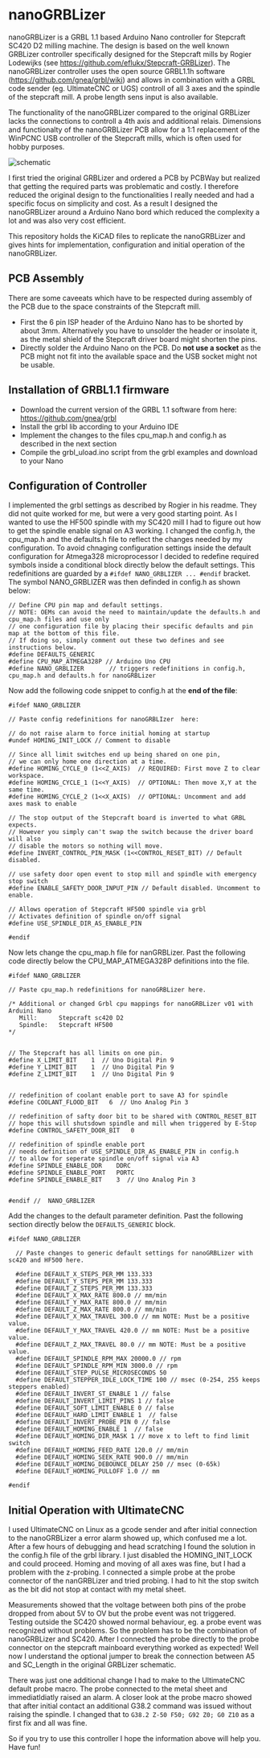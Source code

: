 # nanoGRBLizer
nanoGRBLizer is a GRBL 1.1 based Arduino Nano controller for Stepcraft SC420 D2 milling machine.
The design is based on the well known GRBLizer controller specifically designed for the Stepcraft mills by Rogier Lodewijks (see https://github.com/eflukx/Stepcraft-GRBLizer). 
The nanoGRBLizer controller uses the open source GRBL1.1h software (https://github.com/gnea/grbl/wiki) and allows in combination with a GRBL code sender (eg. UltimateCNC or UGS) controll of all 3 axes and the spindle of the stepcraft mill. A probe length sens input is also available. 

The functionality of the nanoGRBLizer compared to the original GRBLizer lacks the connections to controll a 4th axis and additional relais. Dimensions and functionalty of the nanoGRBLizer PCB allow for a 1:1 replacement of the WinPCNC USB controller of the Stepcraft mills, which is often used for hobby purposes.

![schematic](nanoGRBLizer.jpg)

I first tried the original GRBLizer and ordered a PCB by PCBWay but realized that getting the required parts was problematic and costly. I therefore reduced the original design to the functionalities I really needed and had a specific focus on simplicity and cost. As a result I designed the nanoGRBLizer around a Arduino Nano bord which reduced the complexity a lot and was also very cost efficient. 

This repository holds the KiCAD files to replicate the nanoGRBLizer and gives hints for implementation, configuration and initial operation of the nanoGRBLizer.

## PCB Assembly
There are some caveeats which have to be respected during assembly of the PCB due to the space constraints of the Stepcraft mill.
- First the 6 pin ISP header of the Arduino Nano has to be shorted by about 3mm. Alternatively you have to unsolder the header or insolate it, as the metal shield of the Stepcraft driver board might shorten the pins.
- Directly solder the Arduino Nano on the PCB. Do **not use a socket** as the PCB might not fit into the available space and the USB socket might not be usable.

## Installation of GRBL1.1 firmware
- Download the current version of the GRBL 1.1 software from here: https://github.com/gnea/grbl
- Install the grbl lib according to your Arduino IDE
- Implement the changes to the files cpu_map.h and config.h as described in the next section
- Compile the grbl_uload.ino script from the grbl examples and download to your Nano

## Configuration of Controller
I implemented the grbl settings as described by Rogier in his readme. They did not quite worked for me, but were a very good starting point. 
As I wanted to use the HF500 spindle with my SC420 mill I had to figure out how to get the spindle enable signal on A3 working.
I changed the config.h, the cpu_map.h and the defaults.h file to reflect the changes needed by my configuration. To avoid chnaging configuration settings inside the default configuration for Atmega328 microprocessor I decided to redefine required symbols inside a conditional block directly below the default settings. This redefinitions are guarded by a `#ifdef NANO_GRBLIZER ... #endif` bracket. The symbol NANO_GRBLIZER was then definded in config.h as shown below:
```
// Define CPU pin map and default settings.
// NOTE: OEMs can avoid the need to maintain/update the defaults.h and cpu_map.h files and use only
// one configuration file by placing their specific defaults and pin map at the bottom of this file.
// If doing so, simply comment out these two defines and see instructions below.
#define DEFAULTS_GENERIC
#define CPU_MAP_ATMEGA328P // Arduino Uno CPU
#define NANO_GRBLIZER       // triggers redefinitions in config.h, cpu_map.h and defaults.h for nanoGRBLizer
```
Now add the following code snippet to config.h at the **end of the file**:

```
#ifdef NANO_GRBLIZER

// Paste config redefinitions for nanoGRBLIzer  here:

// do not raise alarm to force initial homing at startup
#undef HOMING_INIT_LOCK // Comment to disable

// Since all limit switches end up being shared on one pin, 
// we can only home one direction at a time.
#define HOMING_CYCLE_0 (1<<Z_AXIS)  // REQUIRED: First move Z to clear workspace.
#define HOMING_CYCLE_1 (1<<Y_AXIS)  // OPTIONAL: Then move X,Y at the same time.
#define HOMING_CYCLE_2 (1<<X_AXIS)  // OPTIONAL: Uncomment and add axes mask to enable

// The stop output of the Stepcraft board is inverted to what GRBL expects.
// However you simply can't swap the switch because the driver board will also
// disable the motors so nothing will move.
#define INVERT_CONTROL_PIN_MASK (1<<CONTROL_RESET_BIT) // Default disabled.

// use safety door open event to stop mill and spindle with emergency stop switch
#define ENABLE_SAFETY_DOOR_INPUT_PIN // Default disabled. Uncomment to enable.

// Allows operation of Stepcraft HF500 spindle via grbl
// Activates definition of spindle on/off signal
#define USE_SPINDLE_DIR_AS_ENABLE_PIN

#endif
```

Now lets change the cpu_map.h file for nanGRBLizer. Past the following code directly below the CPU_MAP_ATMEGA328P definitions into the file.

```
#ifdef NANO_GRBLIZER

// Paste cpu_map.h redefinitions for nanoGRBLizer here.

/* Additional or changed Grbl cpu mappings for nanoGRBLizer v01 with Arduini Nano
   Mill:      Stepcraft sc420 D2
   Spindle:   Stepcraft HF500
*/


// The Stepcraft has all limits on one pin.
#define X_LIMIT_BIT    1  // Uno Digital Pin 9
#define Y_LIMIT_BIT    1  // Uno Digital Pin 9
#define Z_LIMIT_BIT    1  // Uno Digital Pin 9


// redefinition of coolant enable port to save A3 for spindle
#define COOLANT_FLOOD_BIT   6  // Uno Analog Pin 3

// redefinition of safty door bit to be shared with CONTROL_RESET_BIT
// hope this will shutsdown spindle and mill when triggered by E-Stop 
#define CONTROL_SAFETY_DOOR_BIT   0

// redefinition of spindle enable port 
// needs definition of USE_SPINDLE_DIR_AS_ENABLE_PIN in config.h 
// to allow for seperate spindle on/off signal via A3
#define SPINDLE_ENABLE_DDR    DDRC
#define SPINDLE_ENABLE_PORT   PORTC
#define SPINDLE_ENABLE_BIT    3  // Uno Analog Pin 3


#endif //  NANO_GRBLIZER
```

Add the changes to the default parameter definition. Past the following section directly below the `DEFAULTS_GENERIC` block.

```
#ifdef NANO_GRBLIZER

  // Paste changes to generic default settings for nanoGRBLizer with sc420 and HF500 here.

  #define DEFAULT_X_STEPS_PER_MM 133.333
  #define DEFAULT_Y_STEPS_PER_MM 133.333
  #define DEFAULT_Z_STEPS_PER_MM 133.333
  #define DEFAULT_X_MAX_RATE 800.0 // mm/min
  #define DEFAULT_Y_MAX_RATE 800.0 // mm/min
  #define DEFAULT_Z_MAX_RATE 800.0 // mm/min
  #define DEFAULT_X_MAX_TRAVEL 300.0 // mm NOTE: Must be a positive value.
  #define DEFAULT_Y_MAX_TRAVEL 420.0 // mm NOTE: Must be a positive value.
  #define DEFAULT_Z_MAX_TRAVEL 80.0 // mm NOTE: Must be a positive value.
  #define DEFAULT_SPINDLE_RPM_MAX 20000.0 // rpm
  #define DEFAULT_SPINDLE_RPM_MIN 3000.0 // rpm
  #define DEFAULT_STEP_PULSE_MICROSECONDS 50
  #define DEFAULT_STEPPER_IDLE_LOCK_TIME 100 // msec (0-254, 255 keeps steppers enabled)
  #define DEFAULT_INVERT_ST_ENABLE 1 // false
  #define DEFAULT_INVERT_LIMIT_PINS 1 // false
  #define DEFAULT_SOFT_LIMIT_ENABLE 0 // false
  #define DEFAULT_HARD_LIMIT_ENABLE 1  // false
  #define DEFAULT_INVERT_PROBE_PIN 0 // false
  #define DEFAULT_HOMING_ENABLE 1  // false
  #define DEFAULT_HOMING_DIR_MASK 1 // move x to left to find limit switch
  #define DEFAULT_HOMING_FEED_RATE 120.0 // mm/min
  #define DEFAULT_HOMING_SEEK_RATE 900.0 // mm/min
  #define DEFAULT_HOMING_DEBOUNCE_DELAY 250 // msec (0-65k)
  #define DEFAULT_HOMING_PULLOFF 1.0 // mm

#endif
```

## Initial Operation with UltimateCNC
I used UltimateCNC on Linux as a gcode sender and after initial connection to the nanoGRBLizer a error alarm showed up, which confused me a lot. After a few hours of debugging and head scratching I found the solution in the config.h file of the grbl library. I just disabled the HOMING_INIT_LOCK and could proceed. Homing and moving of all axes was fine, but I had a problem with the z-probing. I connected a simple probe at the probe connector of the nanGRBLizer and tried probing. I had to hit the stop switch as the bit did not stop at contact with my metal sheet. 

Measurements showed that the voltage between both pins of the probe dropped from about 5V to OV but the probe event was not triggered. Testing outside the SC420 showed normal behaviour, eg. a probe event was recognized without problems. So the problem has to be the combination of nanoGRBLizer and SC420. After I connected the probe directly to the probe connector on the stepcraft mainboard everything worked as expected! Well now I understand the optional jumper to break the connection between A5 and SC_Length in the original GRBLizer schematic.

There was just one additional change I had to make to the UltimateCNC default probe macro. The probe connected to the metal sheet and immediatldiatly raised an alarm. A closer look at the probe macro showed that after initial contact an additional G38.2 command was issued without raising the spindle.
I changed that to `G38.2 Z-50 F50; G92 Z0; G0 Z10` as a first fix and all was fine.

So if you try to use this controller I hope the information above will help you. Have fun!

